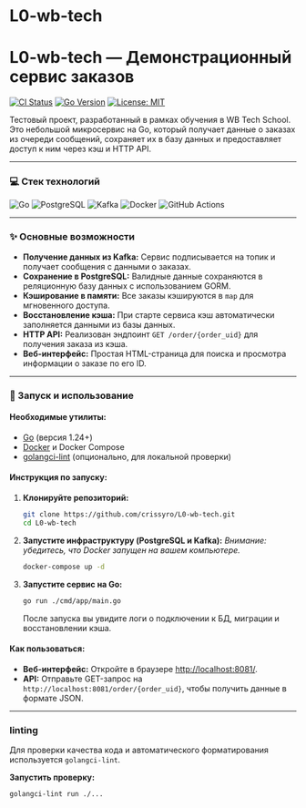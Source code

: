 # L0-wb-tech
# L0-wb-tech — Демонстрационный сервис заказов

[![CI Status](https://github.com/HoshiBatista/L0-wb-tech/actions/workflows/go.yml/badge.svg)](https://github.com/crissyro/L0-wb-tech/actions/workflows/go.yml)
[![Go Version](https://img.shields.io/badge/Go-1.24-blue.svg)](https://go.dev/)
[![License: MIT](https://img.shields.io/badge/License-MIT-yellow.svg)](https://opensource.org/licenses/MIT)

Тестовый проект, разработанный в рамках обучения в WB Tech School. Это небольшой микросервис на Go, который получает данные о заказах из очереди сообщений, сохраняет их в базу данных и предоставляет доступ к ним через кэш и HTTP API.

---

### 💻 Стек технологий

<p>
  <img src="https://img.shields.io/badge/Go-00ADD8?style=for-the-badge&logo=go&logoColor=white" alt="Go">
  <img src="https://img.shields.io/badge/PostgreSQL-316192?style=for-the-badge&logo=postgresql&logoColor=white" alt="PostgreSQL">
  <img src="https://img.shields.io/badge/Apache%20Kafka-231F20?style=for-the-badge&logo=apachekafka&logoColor=white" alt="Kafka">
  <img src="https://img.shields.io/badge/Docker-2496ED?style=for-the-badge&logo=docker&logoColor=white" alt="Docker">
  <img src="https://img.shields.io/badge/GitHub%20Actions-2088FF?style=for-the-badge&logo=githubactions&logoColor=white" alt="GitHub Actions">
</p>

---

### ✨ Основные возможности

*   **Получение данных из Kafka:** Сервис подписывается на топик и получает сообщения с данными о заказах.
*   **Сохранение в PostgreSQL:** Валидные данные сохраняются в реляционную базу данных с использованием GORM.
*   **Кэширование в памяти:** Все заказы кэшируются в `map` для мгновенного доступа.
*   **Восстановление кэша:** При старте сервиса кэш автоматически заполняется данными из базы данных.
*   **HTTP API:** Реализован эндпоинт `GET /order/{order_uid}` для получения заказа из кэша.
*   **Веб-интерфейс:** Простая HTML-страница для поиска и просмотра информации о заказе по его ID.

---

### 🚀 Запуск и использование

#### Необходимые утилиты:
*   [Go](https://go.dev/) (версия 1.24+)
*   [Docker](https://www.docker.com/) и Docker Compose
*   [golangci-lint](https://golangci-lint.run/) (опционально, для локальной проверки)

#### Инструкция по запуску:

1.  **Клонируйте репозиторий:**
    ```bash
    git clone https://github.com/crissyro/L0-wb-tech.git
    cd L0-wb-tech
    ```

2.  **Запустите инфраструктуру (PostgreSQL и Kafka):**
    *Внимание: убедитесь, что Docker запущен на вашем компьютере.*
    ```bash
    docker-compose up -d
    ```

3.  **Запустите сервис на Go:**
    ```bash
    go run ./cmd/app/main.go
    ```
    После запуска вы увидите логи о подключении к БД, миграции и восстановлении кэша.

#### Как пользоваться:

*   **Веб-интерфейс:** Откройте в браузере [http://localhost:8081/](http://localhost:8081/).
*   **API:** Отправьте GET-запрос на `http://localhost:8081/order/{order_uid}`, чтобы получить данные в формате JSON.

---

###  linting

Для проверки качества кода и автоматического форматирования используется `golangci-lint`.

**Запустить проверку:**
```bash
golangci-lint run ./...
